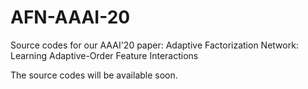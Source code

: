 # AFN-AAAI-20
Source codes for our AAAI'20 paper: Adaptive Factorization Network: Learning Adaptive-Order Feature Interactions

The source codes will be available soon.
